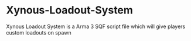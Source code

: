 # Xynous-Loadout-System
Xynous Loadout System is a Arma 3 SQF script file which will give players custom loadouts on spawn
